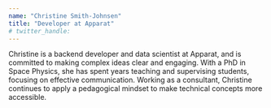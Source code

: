 ```yaml
---
name: "Christine Smith-Johnsen"
title: "Developer at Apparat"
# twitter_handle: 
---
```

Christine is a backend developer and data scientist at Apparat, and is committed to making complex ideas clear and engaging. With a PhD in Space Physics, she has spent years teaching and supervising students, focusing on effective communication. Working as a consultant, Christine continues to apply a pedagogical mindset to make technical concepts more accessible.
